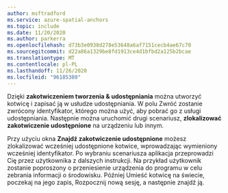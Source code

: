 ```yaml
---
author: msftradford
ms.service: azure-spatial-anchors
ms.topic: include
ms.date: 11/20/2020
ms.author: parkerra
ms.openlocfilehash: d73b3e0938d278e53648a6af7151cecb4ae67c70
ms.sourcegitcommit: d22a86a1329be8fd1913ce4d1bfbd2a125b2bcae
ms.translationtype: MT
ms.contentlocale: pl-PL
ms.lasthandoff: 11/26/2020
ms.locfileid: "96185380"
---
```

Dzięki **zakotwiczeniem tworzenia & udostępniania** można utworzyć kotwicę i zapisać ją w usłudze udostępniania. W polu Zwróć zostanie zwrócony identyfikator, którego można użyć, aby pobrać go z usługi udostępniania. Następnie można uruchomić drugi scenariusz, **zlokalizować zakotwiczenie udostępnione** na urządzeniu lub innym. 

Przy użyciu okna **Znajdź zakotwiczenie udostępnione** możesz zlokalizować wcześniej udostępnione kotwice, wprowadzając wymieniony wcześniej identyfikator. Po wybraniu scenariusza aplikacja przeprowadzi Cię przez użytkownika z dalszych instrukcji. Na przykład użytkownik zostanie poproszony o przeniesienie urządzenia do programu w celu zebrania informacji o środowisku. Później Umieść kotwicę na świecie, poczekaj na jego zapis, Rozpocznij nową sesję, a następnie znajdź ją.